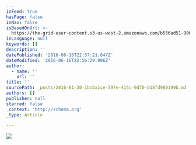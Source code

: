 ```yaml
---
inFeed: true
hasPage: false
inNav: false
isBasedOnUrl: >-
  https://the-grid-user-content.s3-us-west-2.amazonaws.com/b556ad51-906c-496f-92a2-687a9078be8a.png
inLanguage: null
keywords: []
description: ''
datePublished: '2016-06-16T22:57:21.647Z'
dateModified: '2016-06-16T22:56:29.906Z'
author:
  - name: ''
    url: ''
title: ''
sourcePath: _posts/2016-01-30-1bcba1ce-597e-414c-9d70-b18fd980199b.md
authors: []
publisher: null
starred: false
_context: 'http://schema.org'
_type: Article

---
```

![](https://s3-us-west-2.amazonaws.com/the-grid-img/p/e9c19578a05bd41dd62cdb1c708cb017955ad997.png)